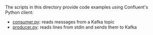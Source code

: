 The scripts in this directory provide code examples using Confluent's Python client:

* [consumer.py](consumer.py): reads messages from a Kafka topic
* [producer.py](producer.py): reads lines from stdin and sends them to Kafka
